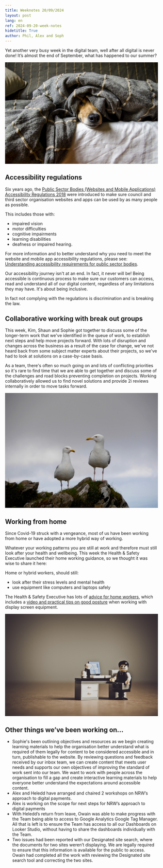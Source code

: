 ```yaml
---
title: Weeknotes 20/09/2024
layout: post
lang: en
ref: 2024-09-20-week-notes
hidetitle: True
author: Phil, Alex and Soph
---
```


Yet another very busy week in the digital team, well after all digital is never done! It’s almost the end of September, what has happened to our summer?

![photo of a dog hiding from the day in their bed](https://github.com/nrw-digital/week-notes/blob/b8cf3d5230dc008433dea758a3a215f15246da64/images/dogs-5021084_1280.jpg?raw=true)

## Accessibility regulations

Six years ago, the [Public Sector Bodies (Websites and Mobile Applications) Accessibility Regulations 2018](https://www.gov.uk/guidance/accessibility-requirements-for-public-sector-websites-and-apps) were introduced to make sure council and third sector organisation websites and apps can be used by as many people as possible.

This includes those with:

+	impaired vision
+	motor difficulties
+	cognitive impairments
+	learning disabilities
+	deafness or impaired hearing.

For more information and to better understand why you need to meet the website and mobile app accessibility regulations, please see: [Understanding accessibility requirements for public sector bodies](https://www.gov.uk/guidance/accessibility-requirements-for-public-sector-websites-and-apps). 

Our accessibility journey isn't at an end. In fact, it never will be! Being accessible is continuous process to make sure our customers can access, read and understand all of our digital content, regardless of any limitations they may have. It's about being inclusive. 

In fact not complying with the regulations is discrimination and is breaking the law.

## Collaborative working with break out groups

This week, Kim, Shaun and Sophie got together to discuss some of the longer-term work that we've identified in the queue of work, to establish next steps and help move projects forward. With lots of disruption and changes across the business as a result of the case for change, we've not heard back from some subject matter experts about their projects, so we've had to look at solutions on a case-by-case basis. 

As a team, there's often so much going on and lots of conflicting priorities so it's rare to find time that we are able to get together and discuss some of the challenges and road blocks preventing completion on projects. Working collaboratively allowed us to find novel solutions and provide 2i reviews internally in order to move tasks forward.

![photo of two seagulls in Wales](https://github.com/nrw-digital/week-notes/blob/b8cf3d5230dc008433dea758a3a215f15246da64/images/seagulls-2051960_1280.jpg?raw=true)

## Working from home

Since Covid-19 struck with a vengeance, most of us have been working from home or have adopted a more hybrid way of working. 

Whatever your working patterns you are still at work and therefore must still look after your health and wellbeing. This week the Health & Safety Executive launched their home working guidance, so we thought it was wise to share it here:

Home or hybrid workers, should still:

+	look after their stress levels and mental health
+	use equipment like computers and laptops safely

The Health & Safety Executive has lots of [advice for home workers](https://www.hse.gov.uk/home-working/worker/index.htm?utm_source=govdelivery&utm_medium=email&utm_campaign=guidance-push&utm_term=homeworking-3&utm_content=digest-19-sep-24), which includes a [video and practical tips on good posture](https://www.hse.gov.uk/msd/dse/home-working.htm?utm_source=govdelivery&utm_medium=email&utm_campaign=guidance-push&utm_term=homeworking-4&utm_content=digest-19-sep-24#good-posture-video) when working with display screen equipment.

![photo showing a stressed lego man at work](https://github.com/nrw-digital/week-notes/blob/b8cf3d5230dc008433dea758a3a215f15246da64/images/despaired-2261021_1280.jpg?raw=true)

## Other things we’ve been working on…

+ Sophie's been outlining objectives and resources as we begin creating learning materials to help the organisation better understand what is required of them legally for content to be considered accessible and in turn, publishable to the website. By reviewing questions and feedback received by our inbox team, we can create content that meets user needs and supports our own objectives of improving the standard of work sent into our team. We want to work with people across the organisation to fill a gap and create interactive learning materials to help everyone better understand the expectations around accessible content.
+ Alex and Heledd have arranged and chaired 2 workshops on NRW’s approach to digital payments.
+ Alex is working on the scope for next steps for NRW’s approach to digital payments
+ With Heledd’s return from leave, Owain was able to make progress with the Team being able to access to Google Analytics Google Tag Manager. All that is left is to ensure the Team has access to all our Dashboards on Looker Studio, without having to share the dashboards individually with the Team. 
+ Two issues had been reported with our Designated site search, where the documents for two sites weren’t displaying. We are legally required to ensure that this information is available for the public to access. Owain had completed all the work with reviewing the Designated site search tool and correcting the two sites. 
